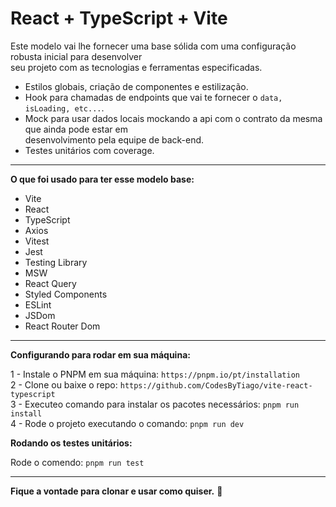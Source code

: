# React + TypeScript + Vite
Este modelo vai lhe fornecer uma base sólida com uma configuração robusta inicial para desenvolver <br /> seu projeto com as tecnologias e ferramentas especificadas.

- Estilos globais, criação de componentes e estilização.
- Hook para chamadas de endpoints que vai te fornecer o `data, isLoading, etc...`.
- Mock para usar dados locais mockando a api com o contrato da mesma que ainda pode estar em <br /> desenvolvimento pela equipe de back-end.
- Testes unitários com coverage.

<hr />

**O que foi usado para ter esse modelo base:**
- Vite
- React
- TypeScript
- Axios
- Vitest
- Jest
- Testing Library
- MSW
- React Query
- Styled Components
- ESLint
- JSDom
- React Router Dom

<hr />

**Configurando para rodar em sua máquina:**

1 - Instale o PNPM em sua máquina: `https://pnpm.io/pt/installation` <br />
2 - Clone ou baixe o repo: `https://github.com/CodesByTiago/vite-react-typescript` <br />
3 - Executeo comando para instalar os pacotes necessários: `pnpm run install` <br />
4 - Rode o projeto executando o comando: `pnpm run dev` <br />

**Rodando os testes unitários:**

Rode o comendo: `pnpm run test`

<hr />

**Fique a vontade para clonar e usar como quiser.** 🚀

